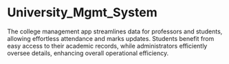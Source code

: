 # University_Mgmt_System
 The college management app streamlines data for professors and students, allowing effortless attendance and marks updates. Students benefit from easy access to their academic records, while administrators efficiently oversee details, enhancing overall operational efficiency.
